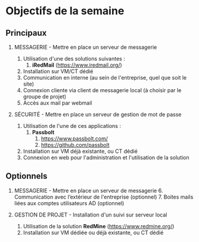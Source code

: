 # Objectifs de la semaine

## Principaux 
1. MESSAGERIE - Mettre en place un serveur de messagerie
	1. Utilisation d'une des solutions suivantes :
		1. **iRedMail** (https://www.iredmail.org/)
	2. Installation sur VM/CT dédié
	3. Communication en interne (au sein de l'entreprise, quel que soit le site)
	4. Connexion cliente via client de messagerie local (à choisir par le groupe de projet)
	5. Accès aux mail par webmail

2. SÉCURITÉ - Mettre en place un serveur de gestion de mot de passe
	1. Utilisation de l'une de ces applications :
		1. **Passbolt**
			1. https://www.passbolt.com/
			2. https://github.com/passbolt
    2. Installation sur VM déjà existante, ou CT dédié
	3. Connexion en web pour l'administration et l'utilisation de la solution



## Optionnels
1. MESSAGERIE - Mettre en place un serveur de messagerie
	6. Communication avec l’extérieur de l'entreprise (optionnel)
	7. Boites mails liées aux comptes utilisateurs AD (optionnel)

2. GESTION DE PROJET - Installation d'un suivi sur serveur local
	1. Utilisation de la solution **RedMine** (https://www.redmine.org/)
	2. Installation sur VM dédiée ou déjà existante, ou CT dédié

